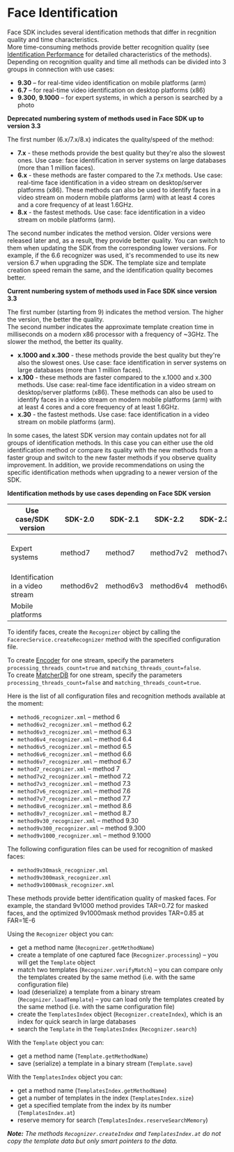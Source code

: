 # Face Identification

Face SDK includes several identification methods that differ in recgnition quality and time characteristics.  
More time-consuming methods provide better recognition quality (see [Identification Performance](../performance_parameters.md#identification-performance) for detailed characteristics of the methods).  
Depending on recognition quality and time all methods can be divided into 3 groups in connection with use cases:

* **9.30** – for real-time video identification on mobile platforms (arm)
* **6.7** – for real-time video identification on desktop platforms (x86)
* **9.300**, **9.1000** – for expert systems, in which a person is searched by a photo

**Deprecated numbering system of methods used in Face SDK up to version 3.3**

The first number (6.x/7.x/8.x) indicates the quality/speed of the method:
* **7.x** - these methods provide the best quality but they're also the slowest ones. Use case: face identification in server systems on large databases (more than 1 million faces).
* **6.x** - these methods are faster compared to the 7.x methods. Use case: real-time face identification in a video stream on desktop/server platforms (x86). These methods can also be used to identify faces in a video stream on modern mobile platforms (arm) with at least 4 cores and a core frequency of at least 1.6GHz.
* **8.x** - the fastest methods. Use case: face identification in a video stream on mobile platforms (arm).

The second number indicates the method version. Older versions were released later and, as a result, they provide better quality. You can switch to them when updating the SDK from the corresponding lower versions. For example, if the 6.6 recognizer was used, it's recommended to use its new version 6.7 when upgrading the SDK. The template size and template creation speed remain the same, and the identification quality becomes better.

**Current numbering system of methods used in Face SDK since version 3.3**

The first number (starting from 9) indicates the method version. The higher the version, the better the quality.  
The second number indicates the approximate template creation time in milliseconds on a modern x86 processor with a frequency of ~3GHz. The slower the method, the better its quality.  

* **x.1000 and x.300** - these methods provide the best quality but they're also the slowest ones. Use case: face identification in server systems on large databases (more than 1 million faces).
* **x.100** - these methods are faster compared to the x.1000 and x.300 methods. Use case: real-time face identification in a video stream on desktop/server platforms (x86). These methods can also be used to identify faces in a video stream on modern mobile platforms (arm) with at least 4 cores and a core frequency of at least 1.6GHz.
* **x.30** - the fastest methods. Use case: face identification in a video stream on mobile platforms (arm).

In some cases, the latest SDK version may contain updates not for all groups of identification methods. In this case you can either use the old identification method or compare its quality with the new methods from a faster group and switch to the new faster methods if you observe quality improvement. In addition, we provide recommendations on using the specific identification methods when upgrading to a newer version of the SDK.

**Identification methods by use cases depending on Face SDK version**

|  Use case/SDK version    |    SDK-2.0   |   SDK-2.1   |   SDK-2.2   |   SDK-2.3   |   SDK-2.5  |   SDK-3.0   |   SDK-3.1   |   SDK-3.3        |  SDK-3.3        |
| -------------------------- | -------- | ------- | ------- | ------- | ------ | ------- | ------- | ------------ | ------------ |
| Expert systems         | method7      | method7     |   method7v2   |   method7v3   | method7v6    |  method7v6    |    method7v7  |method9v300<br>method9v1000|method9v300<br>method9v1000<br>method9v300mask<br>method9v1000mask|
| Identification in a video stream | method6v2      | method6v3     |   method6v4   |   method6v5   | method6v6    | method6v6     |    method6v7  | method6v7          | method6v7             |
| Mobile platforms        |          |         |         |         |        | method8v6     |    method8v7  | method9v30         | method9v30<br>method9v30mask |

To identify faces, create the `Recognizer` object by calling the `FacerecService.createRecognizer` method with the specified configuration file.

To create [Encoder](../components.md#encoder) for one stream, specify the parameters `processing_threads_count=true` and `matching_threads_count=false`.  
To create [MatcherDB](../components.md#matcherdb) for one stream, specify the parameters `processing_threads_count=false` and `matching_threads_count=true`.

Here is the list of all configuration files and recognition methods available at the moment:

* `method6_recognizer.xml` – method 6
* `method6v2_recognizer.xml` – method 6.2
* `method6v3_recognizer.xml` – method 6.3
* `method6v4_recognizer.xml` – method 6.4
* `method6v5_recognizer.xml` – method 6.5
* `method6v6_recognizer.xml` – method 6.6
* `method6v7_recognizer.xml` – method 6.7
* `method7_recognizer.xml` – method 7
* `method7v2_recognizer.xml` – method 7.2
* `method7v3_recognizer.xml` – method 7.3
* `method7v6_recognizer.xml` – method 7.6
* `method7v7_recognizer.xml` – method 7.7
* `method8v6_recognizer.xml` – method 8.6
* `method8v7_recognizer.xml` – method 8.7
* `method9v30_recognizer.xml` – method 9.30
* `method9v300_recognizer.xml` – method 9.300
* `method9v1000_recognizer.xml` – method 9.1000

The following configuration files can be used for recognition of masked faces: 

* `method9v30mask_recognizer.xml` 
* `method9v300mask_recognizer.xml`
* `method9v1000mask_recognizer.xml`

These methods provide better identification quality of masked faces.
For example, the standard 9v1000 method provides TAR=0.72 for masked faces, and the optimized 9v1000mask method provides TAR=0.85 at FAR=1E-6

Using the `Recognizer` object you can:

* get a method name (`Recognizer.getMethodName`)
* create a template of one captured face (`Recognizer.processing`) – you will get the `Template` object
* match two templates (`Recognizer.verifyMatch`) – you can compare only the templates created by the same method (i.e. with the same configuration file)
* load (deserialize) a template from a binary stream (`Recognizer.loadTemplate`) – you can load only the templates created by the same method (i.e. with the same configuration file)
* create the `TemplatesIndex` object (`Recognizer.createIndex`), which is an index for quick search in large databases
* search the `Template` in the `TemplatesIndex` (`Recognizer.search`)

With the `Template` object you can:

* get a method name (`Template.getMethodName`)
* save (serialize) a template in a binary stream (`Template.save`)

With the `TemplatesIndex` object you can:

* get a method name (`TemplatesIndex.getMethodName`)
* get a number of templates in the index (`TemplatesIndex.size`)
* get a specified template from the index by its number (`TemplatesIndex.at`)
* reserve memory for search (`TemplatesIndex.reserveSearchMemory`)

_**Note:** The methods `Recognizer.createIndex` and `TemplatesIndex.at` do not copy the template data but only smart pointers to the data._
